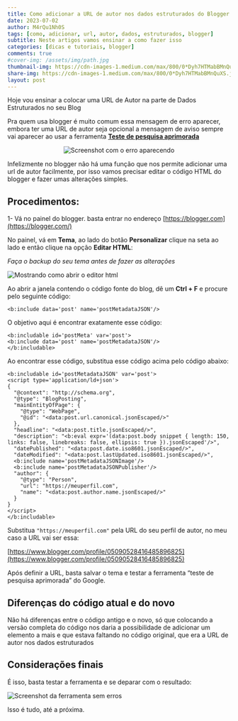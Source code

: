 ```yaml
---
title: Como adicionar a URL de autor nos dados estruturados do Blogger
date: 2023-07-02
author: M4rQu1Nh0S
tags: [como, adicionar, url, autor, dados, estruturados, blogger]
subtitle: Neste artigos vamos ensinar a como fazer isso
categories: [dicas e tutoriais, blogger]
comments: true
#cover-img: /assets/img/path.jpg
thumbnail-img: https://cdn-images-1.medium.com/max/800/0*Dyh7HTMabBMnQuXS.jpg
share-img: https://cdn-images-1.medium.com/max/800/0*Dyh7HTMabBMnQuXS.jpg
layout: post
---
```


Hoje vou ensinar a colocar uma URL de Autor na parte de Dados Estruturados no seu Blog

Pra quem usa blogger é muito comum essa mensagem de erro aparecer, embora ter uma URL de autor seja opcional a mensagem de aviso sempre vai aparecer ao usar a ferramenta [**Teste de pesquisa aprimorada**](https://search.google.com/test/rich-results)

<p align='center'><img alt='Screenshot com o erro aparecendo' src="https://cdn-images-1.medium.com/max/800/0*Dyh7HTMabBMnQuXS.jpg"/></p>

Infelizmente no blogger não há uma função que nos permite adicionar uma url de autor facilmente, por isso vamos precisar editar o código HTML do blogger e fazer umas alterações simples.

## Procedimentos:
1- Vá no painel do blogger. basta entrar no endereço [https://blogger.com](https://blogger.com/)

No painel, vá em **Tema**, ao lado do botão **Personalizar** clique na seta ao lado e então clique na opção **Editar HTML**:

_Faça o backup do seu tema antes de fazer as alterações_

![Mostrando como abrir o editor html](https://cdn-images-1.medium.com/max/800/0*vI0v8RFCBsfLRiAN.png)

Ao abrir a janela contendo o código fonte do blog, dê um **Ctrl + F** e procure pelo seguinte código:

	<b:include data='post' name='postMetadataJSON'/>

O objetivo aqui é encontrar exatamente esse código:
```
<b:includable id='postMeta' var='post'>
<b:include data='post' name='postMetadataJSON'/>
</b:includable>
```
Ao encontrar esse código, substitua esse código acima pelo código abaixo:
```
<b:includable id='postMetadataJSON' var='post'>
<script type='application/ld+json'>
{
  "@context": "http://schema.org",
  "@type": "BlogPosting",
  "mainEntityOfPage": {
    "@type": "WebPage",
    "@id": "<data:post.url.canonical.jsonEscaped/>"
  },
  "headline": "<data:post.title.jsonEscaped/>",
  "description": "<b:eval expr='(data:post.body snippet { length: 150, links: false, linebreaks: false, ellipsis: true }).jsonEscaped'/>",
  "datePublished": "<data:post.date.iso8601.jsonEscaped/>",
  "dateModified": "<data:post.lastUpdated.iso8601.jsonEscaped/>",
  <b:include name='postMetadataJSONImage'/>
  <b:include name='postMetadataJSONPublisher'/>
  "author": {
    "@type": "Person",
    "url": "https://meuperfil.com",
    "name": "<data:post.author.name.jsonEscaped/>"
  }
}
</script>
</b:includable>
```

Substitua `"https://meuperfil.com"` pela URL do seu perfil de autor, no meu caso a URL vai ser essa:

[https://www.blogger.com/profile/05090528416485896825](https://www.blogger.com/profile/05090528416485896825)

Após definir a URL, basta salvar o tema e testar a ferramenta “teste de pesquisa aprimorada” do Google.

## Diferenças do código atual e do novo
Não há diferenças entre o código antigo e o novo, só que colocando a versão completa do código nos daria a possibilidade de adicionar um elemento a mais e que estava faltando no código original, que era a URL de autor nos dados estruturados

## Considerações finais
É isso, basta testar a ferramenta e se deparar com o resultado:

![Screenshot da ferramenta sem erros](https://cdn-images-1.medium.com/max/800/0*Mw9PM0Md3ExD7GWX.jpg)

Isso é tudo, até a próxima.
